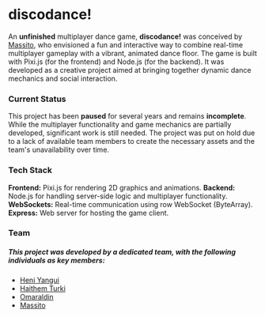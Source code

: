 # discodance!
An **unfinished** multiplayer dance game, **discodance!** was conceived by [Massito](https://github.com/unlocker001), who envisioned a fun and interactive way to combine real-time multiplayer gameplay with a vibrant, animated dance floor. The game is built with Pixi.js (for the frontend) and Node.js (for the backend). It was developed as a creative project aimed at bringing together dynamic dance mechanics and social interaction.

### Current Status
This project has been **paused** for several years and remains **incomplete**. While the multiplayer functionality and game mechanics are partially developed, significant work is still needed. The project was put on hold due to a lack of available team members to create the necessary assets and the team's unavailability over time.

### Tech Stack
**Frontend:** Pixi.js for rendering 2D graphics and animations.
**Backend:** Node.js for handling server-side logic and multiplayer functionality.
**WebSockets:** Real-time communication using row WebSocket (ByteArray).
**Express:** Web server for hosting the game client.

### Team
##### This project was developed by a dedicated team, with the following individuals as key members:
- [Heni Yangui](https://github.com/your-github/hunyan-io)
- [Haithem Turki](https://github.com/turkitutu)
- [Omaraldin](https://github.com/Omaraldin)
- [Massito](https://github.com/unlocker001)
